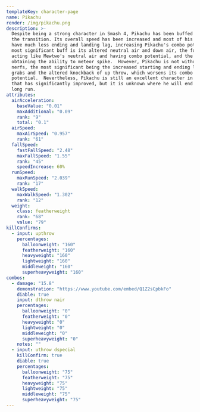 ```yaml
---
templateKey: character-page
name: Pikachu
render: /img/pikachu.png
description: >-
  Despite being a strong character in Smash 4, Pikachu has been buffed during
  the transition. Its overall speed has been increased and most of his moves
  have much less ending and landing lag, increasing Pikachu's combo potency. Its
  most significant buff is its altered neutral air and down air, the former now
  acting like Mewtwo's neutral air and having combo potential, and the latter
  obtaining the ability to meteor spike.  However, Pikachu is not without its
  nerfs, the most significant being the increased starting and ending lag on his
  grabs and the altered knockback of up throw, which worsens its combo
  potential.  Nevertheless, Pikachu is still an excellent character in Ultimate
  that has significantly improved, but it is unknown where he will end up in the
  long run.
attributes:
  airAcceleration:
    baseValue: "0.01"
    maxAdditional: "0.09"
    rank: "9"
    total: "0.1"
  airSpeed:
    maxAirSpeed: "0.957"
    rank: "61"
  fallSpeed:
    fastFallSpeed: "2.48"
    maxFallSpeed: "1.55"
    rank: "45"
    speedIncrease: 60%
  runSpeed:
    maxRunSpeed: "2.039"
    rank: "17"
  walkSpeed:
    maxWalkSpeed: "1.302"
    rank: "12"
  weight:
    class: featherweight
    rank: "68"
    value: "79"
killConfirms:
  - input: upthrow
    percentages:
      balloonweight: "160"
      featherweight: "160"
      heavyweight: "160"
      lightweight: "160"
      middleweight: "160"
      superheavyweight: "160"
combos:
  - damage: "15.8"
    demonstration: "https://www.youtube.com/embed/Q1Z2sCpbkFo"
    diable: true
    input: dthrow nair
    percentages:
      balloonweight: "0"
      featherweight: "0"
      heavyweight: "0"
      lightweight: "0"
      middleweight: "0"
      superheavyweight: "0"
    notes: ""
  - input: uthrow dspecial
    killConfirm: true
    diable: true
    percentages:
      balloonweight: "75"
      featherweight: "75"
      heavyweight: "75"
      lightweight: "75"
      middleweight: "75"
      superheavyweight: "75"
---
```

